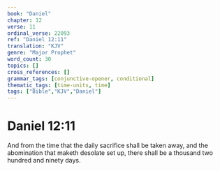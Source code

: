 ```yaml
---
book: "Daniel"
chapter: 12
verse: 11
ordinal_verse: 22093
ref: "Daniel 12:11"
translation: "KJV"
genre: "Major Prophet"
word_count: 30
topics: []
cross_references: []
grammar_tags: [conjunctive-opener, conditional]
thematic_tags: [time-units, time]
tags: ["Bible","KJV","Daniel"]
---
```


# Daniel 12:11

And from the time that the daily sacrifice shall be taken away, and the abomination that maketh desolate set up, there shall be a thousand two hundred and ninety days.
